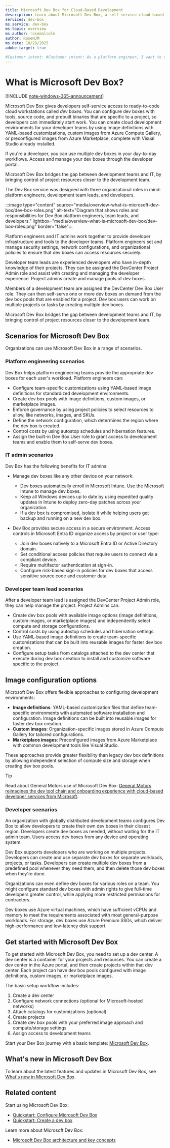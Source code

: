 ```yaml
--- 
title: Microsoft Dev Box for Cloud-Based Development
description: Learn about Microsoft Dev Box, a self-service cloud-based development environment. Boost productivity with ready-to-code workstations.
services: dev-box
ms.service: dev-box
ms.topic: overview
ms.author: rosemalcolm
author: RoseHJM
ms.date: 10/28/2025
adobe-target: true

#Customer intent: #Customer intent: As a platform engineer, I want to understand what Microsoft Dev Box is and how it can help developer teams, so that I can efficiently set up and use cloud development environments for my teams.
---
```


# What is Microsoft Dev Box?

[!INCLUDE [note-windows-365-announcement](includes/note-windows-365-announcement.md)]

Microsoft Dev Box gives developers self-service access to ready-to-code cloud workstations called *dev boxes*. You can configure dev boxes with tools, source code, and prebuilt binaries that are specific to a project, so developers can immediately start work. You can create cloud development environments for your developer teams by using image definitions with YAML-based customizations, custom images from Azure Compute Gallery, or preconfigured images from Azure Marketplace, complete with Visual Studio already installed. 

If you're a developer, you can use multiple dev boxes in your day-to-day workflows. Access and manage your dev boxes through the developer portal.

Microsoft Dev Box bridges the gap between development teams and IT, by bringing control of project resources closer to the development team.

The Dev Box service was designed with three organizational roles in mind: platform engineers, development team leads, and developers.

:::image type="content" source="media/overview-what-is-microsoft-dev-box/dev-box-roles.png" alt-text="Diagram that shows roles and responsibilities for Dev Box platform engineers, team leads, and developers." lightbox="media/overview-what-is-microsoft-dev-box/dev-box-roles.png" border="false":::

Platform engineers and IT admins work together to provide developer infrastructure and tools to the developer teams. Platform engineers set and manage security settings, network configurations, and organizational policies to ensure that dev boxes can access resources securely.

Developer team leads are experienced developers who have in-depth knowledge of their projects. They can be assigned the DevCenter Project Admin role and assist with creating and managing the developer experience. Project admins create and manage pools of dev boxes.

Members of a development team are assigned the DevCenter Dev Box User role. They can then self-serve one or more dev boxes on demand from the dev box pools that are enabled for a project. Dev box users can work on multiple projects or tasks by creating multiple dev boxes. 

Microsoft Dev Box bridges the gap between development teams and IT, by bringing control of project resources closer to the development team.

## Scenarios for Microsoft Dev Box

Organizations can use Microsoft Dev Box in a range of scenarios.

### Platform engineering scenarios

Dev Box helps platform engineering teams provide the appropriate dev boxes for each user's workload. Platform engineers can:

- Configure team-specific customizations using YAML-based image definitions for standardized development environments.
- Create dev box pools with image definitions, custom images, or marketplace images.
- Enforce governance by using project policies to select resources to allow, like networks, images, and SKUs. 
- Define the network configuration, which determines the region where the dev box is created.
- Control costs by using autostop schedules and hibernation features.
- Assign the built-in Dev Box User role to grant access to development teams and enable them to self-serve dev boxes.

### IT admin scenarios

Dev Box has the following benefits for IT admins:

- Manage dev boxes like any other device on your network:

  - Dev boxes automatically enroll in Microsoft Intune. Use the Microsoft Intune to manage dev boxes.
  - Keep all Windows devices up to date by using expedited quality updates in Intune to deploy zero-day patches across your organization.
  - If a dev box is compromised, isolate it while helping users get backup and running on a new dev box.

- Dev Box provides secure access in a secure environment. Access controls in Microsoft Entra ID organize access by project or user type:

  - Join dev boxes natively to a Microsoft Entra ID or Active Directory domain.
  - Set conditional access policies that require users to connect via a compliant device.
  - Require multifactor authentication at sign-in.
  - Configure risk-based sign-in policies for dev boxes that access sensitive source code and customer data.

### Developer team lead scenarios

After a developer team lead is assigned the DevCenter Project Admin role, they can help manage the project. Project Admins can:

- Create dev box pools with available image options (image definitions, custom images, or marketplace images) and independently select compute and storage configurations.
- Control costs by using autostop schedules and hibernation settings.
- Use YAML-based image definitions to create team-specific customizations that can be built into reusable images for faster dev box creation.
- Configure setup tasks from catalogs attached to the dev center that execute during dev box creation to install and customize software specific to the project.

## Image configuration options

Microsoft Dev Box offers flexible approaches to configuring development environments:

- **Image definitions**: YAML-based customization files that define team-specific environments with automated software installation and configuration. Image definitions can be built into reusable images for faster dev box creation.
- **Custom images**: Organization-specific images stored in Azure Compute Gallery for tailored configurations.
- **Marketplace images**: Preconfigured images from Azure Marketplace with common development tools like Visual Studio.

These approaches provide greater flexibility than legacy dev box definitions by allowing independent selection of compute size and storage when creating dev box pools.

> [!TIP]
> Read about General Motors use of Microsoft Dev Box: [General Motors reimagines the dev tool chain and onboarding experience with cloud-based developer services from Microsoft](https://www.microsoft.com/en/customers/story/1650265213028177234-gm-cloud-based-developer-services-from-microsoft).

### Developer scenarios

An organization with globally distributed development teams configures Dev Box to allow developers to create their own dev boxes in their closest region. Developers create dev boxes as needed, without waiting for the IT admin team. Users access dev boxes from any device and operating system.

Dev Box supports developers who are working on multiple projects. Developers can create and use separate dev boxes for separate workloads, projects, or tasks. Developers can create multiple dev boxes from a predefined pool whenever they need them, and then delete those dev boxes when they're done.

Organizations can even define dev boxes for various roles on a team. You might configure standard dev boxes with admin rights to give full-time developers greater control, while applying more restricted permissions for contractors.

Dev boxes use Azure virtual machines, which have sufficient vCPUs and memory to meet the requirements associated with most general-purpose workloads. For storage, dev boxes use Azure Premium SSDs, which deliver high-performance and low-latency disk support.

## Get started with Microsoft Dev Box

To get started with Microsoft Dev Box, you need to set up a dev center. A dev center is a container for your projects and resources. You can create a dev center in the Azure portal, and then create projects within that dev center. Each project can have dev box pools configured with image definitions, custom images, or marketplace images.

The basic setup workflow includes:
1. Create a dev center
2. Configure network connections (optional for Microsoft-hosted networks)
3. Attach catalogs for customizations (optional)
4. Create projects
5. Create dev box pools with your preferred image approach and compute/storage settings
6. Assign access to development teams

Start your Dev Box journey with a basic template: [Microsoft Dev Box](https://portal.azure.com/#view/Microsoft_Azure_DevCenter/DevCenterMenuBlade/~/overview).

## What's new in Microsoft Dev Box

To learn about the latest features and updates in Microsoft Dev Box, see [What's new in Microsoft Dev Box](https://aka.ms/devbox/WhatsNew).

## Related content

Start using Microsoft Dev Box:

- [Quickstart: Configure Microsoft Dev Box](./quickstart-configure-dev-box-service.md)
- [Quickstart: Create a dev box](./quickstart-create-dev-box.md)

Learn more about Microsoft Dev Box:

- [Microsoft Dev Box architecture and key concepts](./concept-dev-box-architecture.md)
